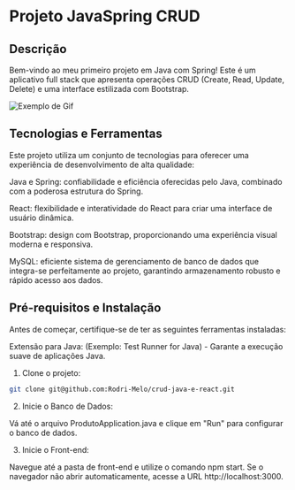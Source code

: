 # Projeto JavaSpring CRUD

## Descrição

Bem-vindo ao meu primeiro projeto em Java com Spring! Este é um aplicativo full stack que apresenta operações CRUD (Create, Read, Update, Delete) 
e uma interface estilizada com Bootstrap.

![Exemplo de Gif](https://im2.ezgif.com/tmp/ezgif-2-5be9cb8d2a.gif)


## Tecnologias e Ferramentas

Este projeto utiliza um conjunto de tecnologias para oferecer uma experiência de desenvolvimento de alta qualidade:

Java e Spring:  confiabilidade e eficiência oferecidas pelo Java, combinado com a poderosa estrutura do Spring.

React:  flexibilidade e interatividade do React para criar uma interface de usuário dinâmica.

Bootstrap:  design com Bootstrap, proporcionando uma experiência visual moderna e responsiva.

MySQL: eficiente sistema de gerenciamento de banco de dados que integra-se perfeitamente ao projeto, garantindo armazenamento robusto e rápido acesso aos dados.

## Pré-requisitos e Instalação
Antes de começar, certifique-se de ter as seguintes ferramentas instaladas:

Extensão para Java: (Exemplo: Test Runner for Java) - Garante a execução suave de aplicações Java.


1. Clone o projeto:

```bash
git clone git@github.com:Rodri-Melo/crud-java-e-react.git
```

2. Inicie o Banco de Dados:


Vá até o arquivo ProdutoApplication.java e clique em "Run" para configurar o banco de dados.


3. Inicie o Front-end:


Navegue até a pasta de front-end e utilize o comando npm start. Se o navegador não abrir automaticamente, acesse a URL http://localhost:3000.

